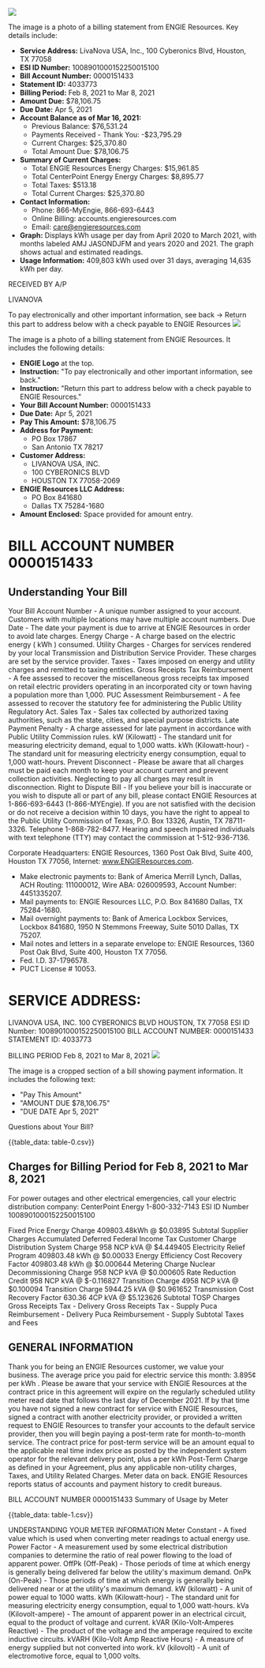 ![](images/img-0.jpeg)

The image is a photo of a billing statement from ENGIE Resources. Key details include:

- **Service Address:** LivaNova USA, Inc., 100 Cyberonics Blvd, Houston, TX 77058
- **ESI ID Number:** 1008901000152250015100
- **Bill Account Number:** 0000151433
- **Statement ID:** 4033773
- **Billing Period:** Feb 8, 2021 to Mar 8, 2021
- **Amount Due:** $78,106.75
- **Due Date:** Apr 5, 2021
- **Account Balance as of Mar 16, 2021:**
  - Previous Balance: $76,531.24
  - Payments Received - Thank You: -$23,795.29
  - Current Charges: $25,370.80
  - Total Amount Due: $78,106.75
- **Summary of Current Charges:**
  - Total ENGIE Resources Energy Charges: $15,961.85
  - Total CenterPoint Energy Energy Charges: $8,895.77
  - Total Taxes: $513.18
  - Total Current Charges: $25,370.80
- **Contact Information:**
  - Phone: 866-MyEngie, 866-693-6443
  - Online Billing: accounts.engieresources.com
  - Email: care@engieresources.com
- **Graph:** Displays kWh usage per day from April 2020 to March 2021, with months labeled AMJ JASONDJFM and years 2020 and 2021. The graph shows actual and estimated readings.
- **Usage Information:** 409,803 kWh used over 31 days, averaging 14,635 kWh per day.

RECEIVED BY A/P

LIVANOVA

To pay electronically and other important information, see back $\rightarrow$
Return this part to address below with a check payable to ENGIE Resources
![](images/img-1.jpeg)

The image is a photo of a billing statement from ENGIE Resources. It includes the following details:

- **ENGIE Logo** at the top.
- **Instruction:** "To pay electronically and other important information, see back."
- **Instruction:** "Return this part to address below with a check payable to ENGIE Resources."
- **Your Bill Account Number:** 0000151433
- **Due Date:** Apr 5, 2021
- **Pay This Amount:** $78,106.75
- **Address for Payment:** 
  - PO Box 17867
  - San Antonio TX 78217
- **Customer Address:**
  - LIVANOVA USA, INC.
  - 100 CYBERONICS BLVD
  - HOUSTON TX 77058-2069
- **ENGIE Resources LLC Address:**
  - PO Box 841680
  - Dallas TX 75284-1680
- **Amount Enclosed:** Space provided for amount entry.

# BILL ACCOUNT NUMBER 0000151433 

## Understanding Your Bill

Your Bill Account Number - A unique number assigned to your account. Customers with multiple locations may have multiple account numbers.
Due Date - The date your payment is due to arrive at ENGIE Resources in order to avoid late charges.
Energy Charge - A charge based on the electric energy ( kWh ) consumed.
Utility Charges - Charges for services rendered by your local Transmission and Distribution Service Provider. These charges are set by the service provider.
Taxes - Taxes imposed on energy and utility charges and remitted to taxing entities.
Gross Receipts Tax Reimbursement - A fee assessed to recover the miscellaneous gross receipts tax imposed on retail electric providers operating in an incorporated city or town having a population more than 1,000.
PUC Assessment Reimbursement - A fee assessed to recover the statutory fee for administering the Public Utility Regulatory Act.
Sales Tax - Sales tax collected by authorized taxing authorities, such as the state, cities, and special purpose districts.
Late Payment Penalty - A charge assessed for late payment in accordance with Public Utility Commission rules. kW (Kilowatt) - The standard unit for measuring electricity demand, equal to 1,000 watts.
kWh (Kilowatt-hour) - The standard unit for measuring electricity energy consumption, equal to 1,000 watt-hours. Prevent Disconnect - Please be aware that all charges must be paid each month to keep your account current and prevent collection activities. Neglecting to pay all charges may result in disconnection.
Right to Dispute Bill - If you believe your bill is inaccurate or you wish to dispute all or part of any bill, please contact ENGIE Resources at 1-866-693-6443 (1-866-MYEngie). If you are not satisfied with the decision or do not receive a decision within 10 days, you have the right to appeal to the Public Utility Commission of Texas, P.O. Box 13326, Austin, TX 78711-3326. Telephone 1-868-782-8477. Hearing and speech impaired individuals with text telephone (TTY) may contact the commission at 1-512-936-7136.

Corporate Headquarters: ENGIE Resources, 1360 Post Oak Blvd, Suite 400, Houston TX 77056, Internet: www.ENGIEResources.com.

* Make electronic payments to: Bank of America Merrill Lynch, Dallas, ACH Routing: 111000012, Wire ABA: 026009593, Account Number: 4451335207.
* Mail payments to: ENGIE Resources LLC, P.O. Box 841680 Dallas, TX 75284-1680.
* Mail overnight payments to: Bank of America Lockbox Services, Lockbox 841680, 1950 N Stemmons Freeway, Suite 5010 Dallas, TX 75207.
* Mail notes and letters in a separate envelope to: ENGIE Resources, 1360 Post Oak Blvd, Suite 400, Houston TX 77056.
* Fed. I.D. 37-1796578.
* PUCT License \# 10053.

# SERVICE ADDRESS: 

LIVANOVA USA, INC. 100 CYBERONICS BLVD HOUSTON, TX 77058
ESI ID Number:
1008901000152250015100
BILL ACCOUNT NUMBER: 0000151433
STATEMENT ID: 4033773

BILLING PERIOD
Feb 8, 2021 to Mar 8, 2021
![](images/img-2.jpeg)

The image is a cropped section of a bill showing payment information. It includes the following text:

- "Pay This Amount"
- "AMOUNT DUE $78,106.75"
- "DUE DATE Apr 5, 2021"

Questions about
Your Bill?

{{table_data: table-0.csv}}

## Charges for Billing Period for Feb 8, 2021 to Mar 8, 2021

For power outages and other electrical emergencies, call your electric distribution company:
CenterPoint Energy
1-800-332-7143
ESI ID Number
1008901000152250015100

Fixed Price Energy Charge 409803.48kWh @ \$0.03895
Subtotal Supplier Charges
Accumulated Deferred Federal Income Tax
Customer Charge
Distribution System Charge 958 NCP kVA @ \$4.449405
Electricity Relief Program 409803.48 kWh @ \$0.00033
Energy Efficiency Cost Recovery Factor 409803.48 kWh @ \$0.000644
Metering Charge
Nuclear Decommissioning Charge 958 NCP kVA @ \$0.000605
Rate Reduction Credit 958 NCP kVA @ \$-0.116827
Transition Charge 4958 NCP kVA @ \$0.100094
Transition Charge 5944.25 kVA @ \$0.961652
Transmission Cost Recovery Factor 630.36 4CP kVA @ \$5.123626
Subtotal TOSP Charges
Gross Receipts Tax - Delivery
Gross Receipts Tax - Supply
Puca Reimbursement - Delivery
Puca Reimbursement - Supply
Subtotal Taxes and Fees

## GENERAL INFORMATION

Thank you for being an ENGIE Resources customer, we value your business.
The average price you paid for electric service this month: 3.895¢ per kWh .
Please be aware that your service with ENGIE Resources at the contract price in this agreement will expire on the regularly scheduled utility meter read date that follows the last day of December 2021.
If by that time you have not signed a new contract for service with ENGIE Resources, signed a contract with another electricity provider, or provided a written request to ENGIE Resources to transfer your accounts to the default service provider, then you will begin paying a post-term rate for month-to-month service. The contract price for post-term service will be an amount equal to the applicable real time index price as posted by the independent system operator for the relevant delivery point, plus a per kWh Post-Term Charge as defined in your Agreement, plus any applicable non-utility charges, Taxes, and Utility Related Charges.
Meter data on back.
ENGIE Resources reports status of accounts and payment history to credit bureaus.

BILL ACCOUNT NUMBER
0000151433
Summary of Usage by Meter

{{table_data: table-1.csv}}

UNDERSTANDING YOUR METER INFORMATION
Meter Constant - A fixed value which is used when converting meter readings to actual energy use.
Power Factor - A measurement used by some electrical distribution companies to determine the ratio of real power flowing to the load of apparent power.
OffPk (Off-Peak) - Those periods of time at which energy is generally being delivered far below the utility's maximum demand.
OnPk (On-Peak) - Those periods of time at which energy is generally being delivered near or at the utility's maximum demand.
kW (kilowatt) - A unit of power equal to 1000 watts.
kWh (Kilowatt-hour) - The standard unit for measuring electricity energy consumption, equal to 1,000 watt-hours.
kVa (Kilovolt-ampere) - The amount of apparent power in an electrical circuit, equal to the product of voltage and current.
kVAR (Kilo-Volt-Amperes Reactive) - The product of the voltage and the amperage required to excite inductive circuits.
kVARH (Kilo-Volt Amp Reactive Hours) - A measure of energy supplied but not converted into work.
kV (kilovolt) - A unit of electromotive force, equal to 1,000 volts.
